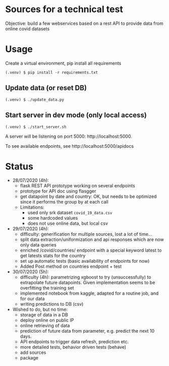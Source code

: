 # Sources for a technical test
Objective: build a few webservices based on a rest API to provide data from online covid datasets

# Usage
Create a virtual environment, pip install all requirements
```
(.venv) $ pip install -r requirements.txt
```

## Update data (or reset DB)
```
(.venv) $ ./update_data.py
```

## Start server in dev mode (only local access)
```
(.venv) $ ./start_server.sh
```
A server will be listening on port 5000: http://localhost:5000.

To see available endpoints, see http://localhost:5000/apidocs

# Status
- 28/07/2020 (4h):
  - flask REST API prototype working on several endpoints
  - prototype for API doc using flasgger
  - get datapoint by date and country: OK, but needs to be optimized since it performs the group by
    at each call
  - Limitations: 
    - used only srk dataset `covid_19_data.csv`
    - some hardcoded values
    - does not use online data, but local csv
- 29/07/2020 (4h):
  - difficulty: generification for multiple sources, lost a lot of time...
  - split data extraction/uniformization and api responses which are now only data queries
  - enriched /covid/countries/<country> endpoint with a special keyword latest to get latests stats for the country
  - set up automatic tests (basic availability of endpoints for now)
  - Added Post method on countries endpoint + test
- 30/07/2020 (5h):
  - difficulty (4h): parametrizing xgboost to try (unsuccessfully) to extrapolate future datapoints. Given implementation seems to be overfitting the training set
  - implemented notebook from kaggle, adapted for a routine job, and for our data
  - writing predictions to DB (csv)
- Wished to do, but no time:
  - storage of data in a DB
  - deploy online on public IP
  - online retrieving of data
  - prediction of future data from parameter, e.g. predict the next 10 days.
  - API endpoints to trigger data refresh, prediction etc.
  - more detailed tests, behavior driven tests (behave)
  - add sources
  - package

